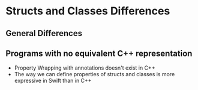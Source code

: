# Structs and Classes Differences

## General Differences


## Programs with no equivalent C++ representation
* Property Wrapping with annotations doesn't exist in C++
* The way we can define properties of structs and classes is more expressive in Swift than in C++